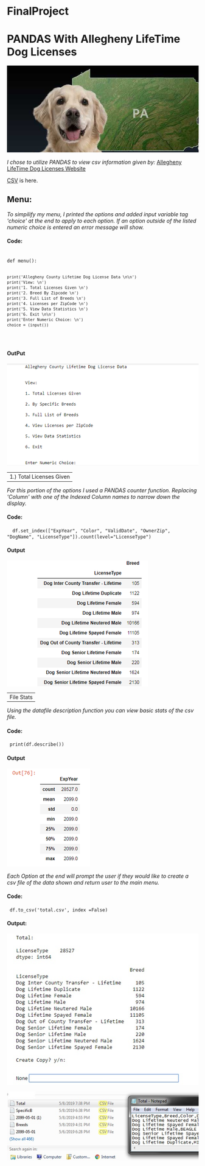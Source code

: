 # FinalProject
<h1> PANDAS With Allegheny LifeTime Dog Licenses </H1>

![python documentation](PA_DOGS.jpg "DOG docs")


<em>I chose to utilize PANDAS to view csv information given by: </em> 
[Allegheny LifeTime Dog Licenses Website](https://data.wprdc.org/dataset/allegheny-county-dog-licenses/resource/f8ab32f7-44c7-43ca-98bf-c1b444724598)
    
    

[CSV](https://data.wprdc.org/dataset/ad5bd3d6-1b53-4ed0-8cd9-157a985bd0bd/resource/f8ab32f7-44c7-43ca-98bf-c1b444724598/download/2099-05-01.csv) is here.

<h2>Menu: </h2>

  
</table>

<em> To simpilify my menu, I printed the options and added input variable tag 'choice' at the end to apply to each option. If an option outside of the listed numeric choice is entered an error message will show. </em>

<h4> Code: </h4>
<pre><code>
def menu():
    
    print('Allegheny County Lifetime Dog License Data \n\n')
    print('View: \n')
    print('1. Total Licenses Given \n')
    print('2. Breed By Zipcode \n')
    print('3. Full List of Breeds \n')
    print('4. Licenses per ZipCode \n')
    print('5. View Data Statistics \n')
    print('6. Exit \n\n')
    print('Enter Numeric Choice: \n')
    choice = (input())
</pre></code>

<H4> OutPut </H4>

![python documentation](menu.png "menu docs")

<table>
    <tr>
        <td>1.) Total Licenses Given</td>
    </tr>
  
</table>
<em>For this portion of the options I used a PANDAS counter function. Replacing 'Column' with one of the Indexed Column names to narrow down the display.</em>

<h4> Code: </h4>

<pre><code>  df.set_index(["ExpYear", "Color", "ValidDate", "OwnerZip", "DogName", "LicenseType"]).count(level="LicenseType")  </pre></code>

<h4> Output </h4>

![python documentation](Total.png "Total docs")

<table>
    <tr>
        <td>File Stats</td>
    </tr>
  
</table>

<em> Using the datafile description function you can view basic stats of the csv file. </em>

<h4> Code: </h4>

<pre><code> print(df.describe()) </pre></code>

<h4> Output </h4>

![python documentation](stats.png "stats docs")

<em> Each Option at the end will prompt the user if they would like to create a csv file of the data shown and return user to the main menu. </em>

<h4> Code: </h4>

<pre><code> df.to_csv('total.csv', index =False) </pre></code>

<h4> Output: </h4>

![python documentation](save.jpg "save1 docs")

![python documentation](savetotal.jpg "save2 docs")
